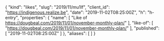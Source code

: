 {
  "kind": "likes",
  "slug": "2019/11/mu1lf",
  "client_id": "https://indigenous.realize.be",
  "date": "2019-11-02T08:25:00Z",
  "h": "h-entry",
  "properties": {
    "name": [
      "Like of https://dougbeal.com/2019/11/01/november-monthly-plan/"
    ],
    "like-of": [
      "https://dougbeal.com/2019/11/01/november-monthly-plan/"
    ],
    "published": [
      "2019-11-02T08:25:00Z"
    ]
  },
  "aliases": [
  ]
}
